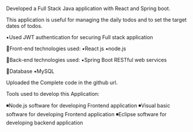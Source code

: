 Developed a Full Stack Java application with React and Spring boot.

This application is useful for managing the daily todos and to set the target dates of todos.

▪️Used JWT authentication for securing Full stack application

🔶Front-end technologies used:
▪️React js
▪️node.js

🔶Back-end technologies used:
▪️Spring Boot RESTful web services

🔶Database
▪️MySQL


Uploaded the Complete code in the github url.


Tools used to develop this Application:

◾Node.js software for developing Frontend application
◾Visual basic software for developing Frontend application
◾Eclipse software for developing backend application
